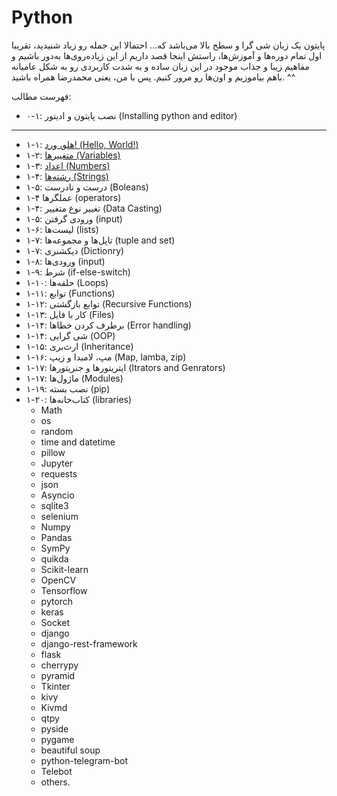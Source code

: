 # Python 
پایتون یک زبان شی گرا و سطح بالا می‌باشد که... احتمالا این جمله رو زیاد شنیدید، تقریبا اول تمام دوره‌ها و آموزش‌ها، راستش اینجا قصد داریم از این زیاده‌روی‌ها به‌دور باشیم و مفاهیم زیبا و جذاب موجود در این زبان ساده و به شدت کاربردی رو به شکل عامیانه باهم بیاموزیم و اون‌ها رو مرور کنیم. 
پس با من، یعنی محمدرضا همراه باشید. ^^

فهرست مطالب:
- ۰-۱: نصب پایتون و ادیتور (Installing python and editor)
--------------------------------------------------------------------------
- ۱-۱: [هلو، ورد! (Hello, World!)](./chapter-1/1-1-Hello-world.md)
- ۱-۲: [متغییرها (Variables)](./chapter-1/1-2-variables.md)
- ۱-۳: [اعداد (Numbers)](./chapter-1/1-3-numbers.md)
- ۱-۴: [رشته‌ها (Strings)](./chapter-1/1-4-strings.md)
- ۱-۵: درست و نادرست (Boleans)
- ۱-۴ عملگرها (operators)
- ۱-۴: تغییر نوع متغییر (Data Casting)
- ۱-۵: ورودی گرفتن (input)
- ۱-۶: لیست‌ها (lists)
- ۱-۷: تاپل‌ها و مجموعه‌ها (tuple and set)
- ۱-۷: دیکشنری (Dictionry) 
- ۱-۸: ورودی‌ها (input)
- ۱-۹: شرط (if-else-switch) 
- ۱-۱۰: حلقه‌ها (Loops) 
- ۱-۱۱: توابع (Functions)
- ۱-۱۲: توابع بازگشتی (Recursive Functions) 
- ۱-۱۳: کار با فایل (Files) 
- ۱-۱۴: برطرف کردن خطاها (Error handling)
- ۱-۱۴: شی گرایی (OOP) 
- ۱-۱۵: ارث‌بری (Inheritance) 
- ۱-۱۶: مپ، لامبدا و زیپ (Map, lamba, zip) 
- ۱-۱۷: ایتریتورها و جنریتورها (Itrators and Genrators)
- ۱-۱۷: ماژول‌ها (Modules)
- ۱-۱۹: نصب بسته (pip) 
- ۱-۲۰: کتاب‌خانه‌ها (libraries) 
    - Math
    - os
    - random
    - time and datetime
    - pillow
    - Jupyter
    - requests 
    - json
    - Asyncio 
    - sqlite3
    - selenium
    - Numpy
    - Pandas
    - SymPy
    - quikda
    - Scikit-learn
    - OpenCV
    - Tensorflow
    - pytorch 
    - keras
    - Socket
    - django
    - django-rest-framework
    - flask
    - cherrypy
    - pyramid
    - Tkinter 
    - kivy
    - Kivmd
    - qtpy
    - pyside
    - pygame
    - beautiful soup
    - python-telegram-bot
    - Telebot
    - others.
